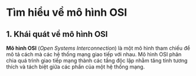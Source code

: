 # **Tìm hiểu về mô hình OSI** 

 ## 1. Khái quát về mô hình OSI

**Mô hình OSI** (_Open Systems Interconnection_) là một mô hình tham chiếu để mô tả cách mà các hệ thống mạng giao tiếp với nhau. Mô hình OSI phân chia quá trình giao tiếp mạng thành các tầng độc lập nhằm tăng tính tương thích và tách biệt giữa các phần của một hệ thống mạng.
 
